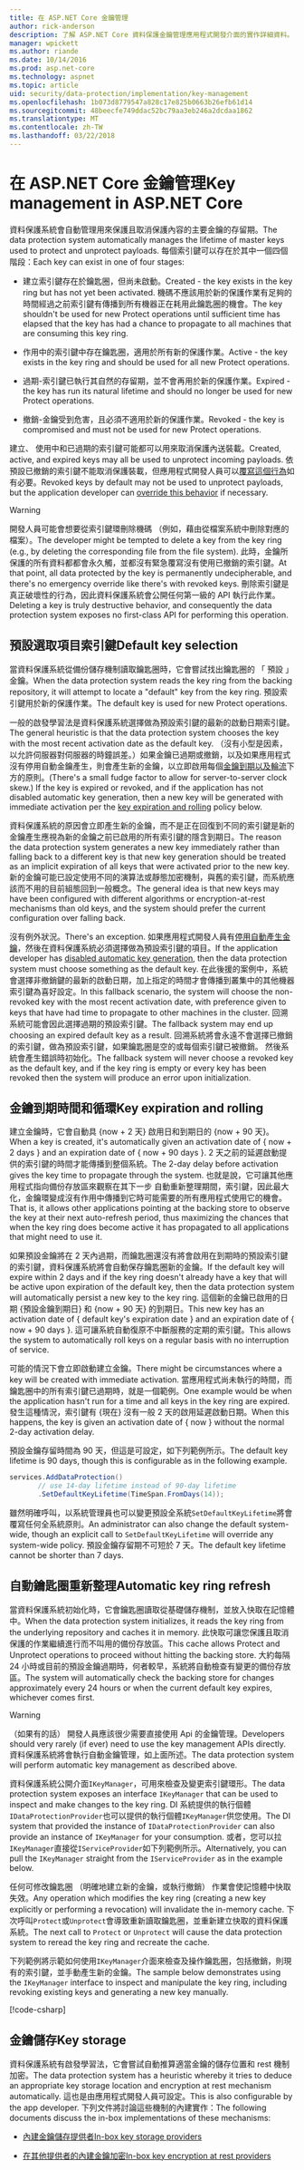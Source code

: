 ```yaml
---
title: 在 ASP.NET Core 金鑰管理
author: rick-anderson
description: 了解 ASP.NET Core 資料保護金鑰管理應用程式開發介面的實作詳細資料。
manager: wpickett
ms.author: riande
ms.date: 10/14/2016
ms.prod: asp.net-core
ms.technology: aspnet
ms.topic: article
uid: security/data-protection/implementation/key-management
ms.openlocfilehash: 1b073d8779547a828c17e825b0663b26efb61d14
ms.sourcegitcommit: 48beecfe749ddac52bc79aa3eb246a2dcdaa1862
ms.translationtype: MT
ms.contentlocale: zh-TW
ms.lasthandoff: 03/22/2018
---
```

# <a name="key-management-in-aspnet-core"></a><span data-ttu-id="d91db-103">在 ASP.NET Core 金鑰管理</span><span class="sxs-lookup"><span data-stu-id="d91db-103">Key management in ASP.NET Core</span></span>

<a name="data-protection-implementation-key-management"></a>

<span data-ttu-id="d91db-104">資料保護系統會自動管理用來保護且取消保護內容的主要金鑰的存留期。</span><span class="sxs-lookup"><span data-stu-id="d91db-104">The data protection system automatically manages the lifetime of master keys used to protect and unprotect payloads.</span></span> <span data-ttu-id="d91db-105">每個索引鍵可以存在於其中一個四個階段：</span><span class="sxs-lookup"><span data-stu-id="d91db-105">Each key can exist in one of four stages:</span></span>

* <span data-ttu-id="d91db-106">建立索引鍵存在於鑰匙圈，但尚未啟動。</span><span class="sxs-lookup"><span data-stu-id="d91db-106">Created - the key exists in the key ring but has not yet been activated.</span></span> <span data-ttu-id="d91db-107">機碼不應該用於新的保護作業有足夠的時間經過之前索引鍵有傳播到所有機器正在耗用此鑰匙圈的機會。</span><span class="sxs-lookup"><span data-stu-id="d91db-107">The key shouldn't be used for new Protect operations until sufficient time has elapsed that the key has had a chance to propagate to all machines that are consuming this key ring.</span></span>

* <span data-ttu-id="d91db-108">作用中的索引鍵中存在鑰匙圈，適用於所有新的保護作業。</span><span class="sxs-lookup"><span data-stu-id="d91db-108">Active - the key exists in the key ring and should be used for all new Protect operations.</span></span>

* <span data-ttu-id="d91db-109">過期-索引鍵已執行其自然的存留期，並不會再用於新的保護作業。</span><span class="sxs-lookup"><span data-stu-id="d91db-109">Expired - the key has run its natural lifetime and should no longer be used for new Protect operations.</span></span>

* <span data-ttu-id="d91db-110">撤銷-金鑰受到危害，且必須不適用於新的保護作業。</span><span class="sxs-lookup"><span data-stu-id="d91db-110">Revoked - the key is compromised and must not be used for new Protect operations.</span></span>

<span data-ttu-id="d91db-111">建立、 使用中和已過期的索引鍵可能都可以用來取消保護內送裝載。</span><span class="sxs-lookup"><span data-stu-id="d91db-111">Created, active, and expired keys may all be used to unprotect incoming payloads.</span></span> <span data-ttu-id="d91db-112">依預設已撤銷的索引鍵不能取消保護裝載，但應用程式開發人員可以[覆寫這個行為](xref:security/data-protection/consumer-apis/dangerous-unprotect#data-protection-consumer-apis-dangerous-unprotect)如有必要。</span><span class="sxs-lookup"><span data-stu-id="d91db-112">Revoked keys by default may not be used to unprotect payloads, but the application developer can [override this behavior](xref:security/data-protection/consumer-apis/dangerous-unprotect#data-protection-consumer-apis-dangerous-unprotect) if necessary.</span></span>

>[!WARNING]
> <span data-ttu-id="d91db-113">開發人員可能會想要從索引鍵環刪除機碼 （例如，藉由從檔案系統中刪除對應的檔案）。</span><span class="sxs-lookup"><span data-stu-id="d91db-113">The developer might be tempted to delete a key from the key ring (e.g., by deleting the corresponding file from the file system).</span></span> <span data-ttu-id="d91db-114">此時，金鑰所保護的所有資料都都會永久觸，並都沒有緊急覆寫沒有使用已撤銷的索引鍵。</span><span class="sxs-lookup"><span data-stu-id="d91db-114">At that point, all data protected by the key is permanently undecipherable, and there's no emergency override like there's with revoked keys.</span></span> <span data-ttu-id="d91db-115">刪除索引鍵是真正破壞性的行為，因此資料保護系統會公開任何第一級的 API 執行此作業。</span><span class="sxs-lookup"><span data-stu-id="d91db-115">Deleting a key is truly destructive behavior, and consequently the data protection system exposes no first-class API for performing this operation.</span></span>

## <a name="default-key-selection"></a><span data-ttu-id="d91db-116">預設選取項目索引鍵</span><span class="sxs-lookup"><span data-stu-id="d91db-116">Default key selection</span></span>

<span data-ttu-id="d91db-117">當資料保護系統從備份儲存機制讀取鑰匙圈時，它會嘗試找出鑰匙圈的 「 預設 」 金鑰。</span><span class="sxs-lookup"><span data-stu-id="d91db-117">When the data protection system reads the key ring from the backing repository, it will attempt to locate a "default" key from the key ring.</span></span> <span data-ttu-id="d91db-118">預設索引鍵用於新的保護作業。</span><span class="sxs-lookup"><span data-stu-id="d91db-118">The default key is used for new Protect operations.</span></span>

<span data-ttu-id="d91db-119">一般的啟發學習法是資料保護系統選擇做為預設索引鍵的最新的啟動日期索引鍵。</span><span class="sxs-lookup"><span data-stu-id="d91db-119">The general heuristic is that the data protection system chooses the key with the most recent activation date as the default key.</span></span> <span data-ttu-id="d91db-120">（沒有小型是因素，以允許伺服器對伺服器的時鐘誤差。）如果金鑰已過期或撤銷，以及如果應用程式沒有停用自動金鑰產生，則會產生新的金鑰，以立即啟用每個[金鑰到期以及輪流](xref:security/data-protection/implementation/key-management#data-protection-implementation-key-management-expiration)下方的原則。</span><span class="sxs-lookup"><span data-stu-id="d91db-120">(There's a small fudge factor to allow for server-to-server clock skew.) If the key is expired or revoked, and if the application has not disabled automatic key generation, then a new key will be generated with immediate activation per the [key expiration and rolling](xref:security/data-protection/implementation/key-management#data-protection-implementation-key-management-expiration) policy below.</span></span>

<span data-ttu-id="d91db-121">資料保護系統的原因會立即產生新的金鑰，而不是正在回復到不同的索引鍵是新的金鑰產生應視為新的金鑰之前已啟用的所有索引鍵的隱含到期日。</span><span class="sxs-lookup"><span data-stu-id="d91db-121">The reason the data protection system generates a new key immediately rather than falling back to a different key is that new key generation should be treated as an implicit expiration of all keys that were activated prior to the new key.</span></span> <span data-ttu-id="d91db-122">新的金鑰可能已設定使用不同的演算法或靜態加密機制，與舊的索引鍵，而系統應該而不用的目前組態回到一般概念。</span><span class="sxs-lookup"><span data-stu-id="d91db-122">The general idea is that new keys may have been configured with different algorithms or encryption-at-rest mechanisms than old keys, and the system should prefer the current configuration over falling back.</span></span>

<span data-ttu-id="d91db-123">沒有例外狀況。</span><span class="sxs-lookup"><span data-stu-id="d91db-123">There's an exception.</span></span> <span data-ttu-id="d91db-124">如果應用程式開發人員有[停用自動產生金鑰](xref:security/data-protection/configuration/overview#disableautomatickeygeneration)，然後在資料保護系統必須選擇做為預設索引鍵的項目。</span><span class="sxs-lookup"><span data-stu-id="d91db-124">If the application developer has [disabled automatic key generation](xref:security/data-protection/configuration/overview#disableautomatickeygeneration), then the data protection system must choose something as the default key.</span></span> <span data-ttu-id="d91db-125">在此後援的案例中，系統會選擇非撤銷鍵的最新的啟動日期，加上指定的時間才會傳播到叢集中的其他機器索引鍵為喜好設定。</span><span class="sxs-lookup"><span data-stu-id="d91db-125">In this fallback scenario, the system will choose the non-revoked key with the most recent activation date, with preference given to keys that have had time to propagate to other machines in the cluster.</span></span> <span data-ttu-id="d91db-126">回溯系統可能會因此選擇過期的預設索引鍵。</span><span class="sxs-lookup"><span data-stu-id="d91db-126">The fallback system may end up choosing an expired default key as a result.</span></span> <span data-ttu-id="d91db-127">回溯系統將會永遠不會選擇已撤銷的索引鍵，做為預設索引鍵，如果鑰匙圈是空的或每個索引鍵已被撤銷。 然後系統會產生錯誤時初始化。</span><span class="sxs-lookup"><span data-stu-id="d91db-127">The fallback system will never choose a revoked key as the default key, and if the key ring is empty or every key has been revoked then the system will produce an error upon initialization.</span></span>

<a name="data-protection-implementation-key-management-expiration"></a>

## <a name="key-expiration-and-rolling"></a><span data-ttu-id="d91db-128">金鑰到期時間和循環</span><span class="sxs-lookup"><span data-stu-id="d91db-128">Key expiration and rolling</span></span>

<span data-ttu-id="d91db-129">建立金鑰時，它會自動具 {now + 2 天} 啟用日和到期日的 {now + 90 天}。</span><span class="sxs-lookup"><span data-stu-id="d91db-129">When a key is created, it's automatically given an activation date of { now + 2 days } and an expiration date of { now + 90 days }.</span></span> <span data-ttu-id="d91db-130">2 天之前的延遲啟動提供的索引鍵的時間才能傳播到整個系統。</span><span class="sxs-lookup"><span data-stu-id="d91db-130">The 2-day delay before activation gives the key time to propagate through the system.</span></span> <span data-ttu-id="d91db-131">也就是說，它可讓其他應用程式指向備份存放區來觀察在其下一步 自動重新整理期間，索引鍵，因此最大化，金鑰環變成沒有作用中傳播到它時可能需要的所有應用程式使用它的機會。</span><span class="sxs-lookup"><span data-stu-id="d91db-131">That is, it allows other applications pointing at the backing store to observe the key at their next auto-refresh period, thus maximizing the chances that when the key ring does become active it has propagated to all applications that might need to use it.</span></span>

<span data-ttu-id="d91db-132">如果預設金鑰將在 2 天內過期，而鑰匙圈還沒有將會啟用在到期時的預設索引鍵的索引鍵，資料保護系統將會自動保存鑰匙圈新的金鑰。</span><span class="sxs-lookup"><span data-stu-id="d91db-132">If the default key will expire within 2 days and if the key ring doesn't already have a key that will be active upon expiration of the default key, then the data protection system will automatically persist a new key to the key ring.</span></span> <span data-ttu-id="d91db-133">這個新的金鑰已啟用的日期 {預設金鑰到期日} 和 {now + 90 天} 的到期日。</span><span class="sxs-lookup"><span data-stu-id="d91db-133">This new key has an activation date of { default key's expiration date } and an expiration date of { now + 90 days }.</span></span> <span data-ttu-id="d91db-134">這可讓系統自動復原不中斷服務的定期的索引鍵。</span><span class="sxs-lookup"><span data-stu-id="d91db-134">This allows the system to automatically roll keys on a regular basis with no interruption of service.</span></span>

<span data-ttu-id="d91db-135">可能的情況下會立即啟動建立金鑰。</span><span class="sxs-lookup"><span data-stu-id="d91db-135">There might be circumstances where a key will be created with immediate activation.</span></span> <span data-ttu-id="d91db-136">當應用程式尚未執行的時間，而鑰匙圈中的所有索引鍵已過期時，就是一個範例。</span><span class="sxs-lookup"><span data-stu-id="d91db-136">One example would be when the application hasn't run for a time and all keys in the key ring are expired.</span></span> <span data-ttu-id="d91db-137">發生這種情況，索引鍵有 {現在} 沒有一般 2 天的啟用延遲啟動日期。</span><span class="sxs-lookup"><span data-stu-id="d91db-137">When this happens, the key is given an activation date of { now } without the normal 2-day activation delay.</span></span>

<span data-ttu-id="d91db-138">預設金鑰存留時間為 90 天，但這是可設定，如下列範例所示。</span><span class="sxs-lookup"><span data-stu-id="d91db-138">The default key lifetime is 90 days, though this is configurable as in the following example.</span></span>

```csharp
services.AddDataProtection()
       // use 14-day lifetime instead of 90-day lifetime
       .SetDefaultKeyLifetime(TimeSpan.FromDays(14));
```

<span data-ttu-id="d91db-139">雖然明確呼叫，以系統管理員也可以變更預設全系統`SetDefaultKeyLifetime`將會覆寫任何全系統原則。</span><span class="sxs-lookup"><span data-stu-id="d91db-139">An administrator can also change the default system-wide, though an explicit call to `SetDefaultKeyLifetime` will override any system-wide policy.</span></span> <span data-ttu-id="d91db-140">預設金鑰存留期不可短於 7 天。</span><span class="sxs-lookup"><span data-stu-id="d91db-140">The default key lifetime cannot be shorter than 7 days.</span></span>

## <a name="automatic-key-ring-refresh"></a><span data-ttu-id="d91db-141">自動鑰匙圈重新整理</span><span class="sxs-lookup"><span data-stu-id="d91db-141">Automatic key ring refresh</span></span>

<span data-ttu-id="d91db-142">當資料保護系統初始化時，它會鑰匙圈讀取從基礎儲存機制，並放入快取在記憶體中。</span><span class="sxs-lookup"><span data-stu-id="d91db-142">When the data protection system initializes, it reads the key ring from the underlying repository and caches it in memory.</span></span> <span data-ttu-id="d91db-143">此快取可讓您保護且取消保護的作業繼續進行而不叫用的備份存放區。</span><span class="sxs-lookup"><span data-stu-id="d91db-143">This cache allows Protect and Unprotect operations to proceed without hitting the backing store.</span></span> <span data-ttu-id="d91db-144">大約每隔 24 小時或目前的預設金鑰過期時，何者較早，系統將自動檢查有變更的備份存放區。</span><span class="sxs-lookup"><span data-stu-id="d91db-144">The system will automatically check the backing store for changes approximately every 24 hours or when the current default key expires, whichever comes first.</span></span>

>[!WARNING]
> <span data-ttu-id="d91db-145">（如果有的話） 開發人員應該很少需要直接使用 Api 的金鑰管理。</span><span class="sxs-lookup"><span data-stu-id="d91db-145">Developers should very rarely (if ever) need to use the key management APIs directly.</span></span> <span data-ttu-id="d91db-146">資料保護系統將會執行自動金鑰管理，如上面所述。</span><span class="sxs-lookup"><span data-stu-id="d91db-146">The data protection system will perform automatic key management as described above.</span></span>

<span data-ttu-id="d91db-147">資料保護系統公開介面`IKeyManager`，可用來檢查及變更索引鍵環形。</span><span class="sxs-lookup"><span data-stu-id="d91db-147">The data protection system exposes an interface `IKeyManager` that can be used to inspect and make changes to the key ring.</span></span> <span data-ttu-id="d91db-148">DI 系統提供的執行個體`IDataProtectionProvider`也可以提供的執行個體`IKeyManager`供您使用。</span><span class="sxs-lookup"><span data-stu-id="d91db-148">The DI system that provided the instance of `IDataProtectionProvider` can also provide an instance of `IKeyManager` for your consumption.</span></span> <span data-ttu-id="d91db-149">或者，您可以拉`IKeyManager`直接從`IServiceProvider`如下列範例所示。</span><span class="sxs-lookup"><span data-stu-id="d91db-149">Alternatively, you can pull the `IKeyManager` straight from the `IServiceProvider` as in the example below.</span></span>

<span data-ttu-id="d91db-150">任何可修改鑰匙圈 （明確地建立新的金鑰，或執行撤銷） 作業會使記憶體中快取失效。</span><span class="sxs-lookup"><span data-stu-id="d91db-150">Any operation which modifies the key ring (creating a new key explicitly or performing a revocation) will invalidate the in-memory cache.</span></span> <span data-ttu-id="d91db-151">下次呼叫`Protect`或`Unprotect`會導致重新讀取鑰匙圈，並重新建立快取的資料保護系統。</span><span class="sxs-lookup"><span data-stu-id="d91db-151">The next call to `Protect` or `Unprotect` will cause the data protection system to reread the key ring and recreate the cache.</span></span>

<span data-ttu-id="d91db-152">下列範例將示範如何使用`IKeyManager`介面來檢查及操作鑰匙圈，包括撤銷，則現有的索引鍵，並手動產生新的金鑰。</span><span class="sxs-lookup"><span data-stu-id="d91db-152">The sample below demonstrates using the `IKeyManager` interface to inspect and manipulate the key ring, including revoking existing keys and generating a new key manually.</span></span>

[!code-csharp[](key-management/samples/key-management.cs)]

## <a name="key-storage"></a><span data-ttu-id="d91db-153">金鑰儲存</span><span class="sxs-lookup"><span data-stu-id="d91db-153">Key storage</span></span>

<span data-ttu-id="d91db-154">資料保護系統有啟發學習法，它會嘗試自動推算適當金鑰的儲存位置和 rest 機制加密。</span><span class="sxs-lookup"><span data-stu-id="d91db-154">The data protection system has a heuristic whereby it tries to deduce an appropriate key storage location and encryption at rest mechanism automatically.</span></span> <span data-ttu-id="d91db-155">這也是由應用程式開發人員可設定。</span><span class="sxs-lookup"><span data-stu-id="d91db-155">This is also configurable by the app developer.</span></span> <span data-ttu-id="d91db-156">下列文件將討論這些機制的內建實作：</span><span class="sxs-lookup"><span data-stu-id="d91db-156">The following documents discuss the in-box implementations of these mechanisms:</span></span>

* [<span data-ttu-id="d91db-157">內建金鑰儲存提供者</span><span class="sxs-lookup"><span data-stu-id="d91db-157">In-box key storage providers</span></span>](xref:security/data-protection/implementation/key-storage-providers#data-protection-implementation-key-storage-providers)

* [<span data-ttu-id="d91db-158">在其他提供者的內建金鑰加密</span><span class="sxs-lookup"><span data-stu-id="d91db-158">In-box key encryption at rest providers</span></span>](xref:security/data-protection/implementation/key-encryption-at-rest#data-protection-implementation-key-encryption-at-rest-providers)
